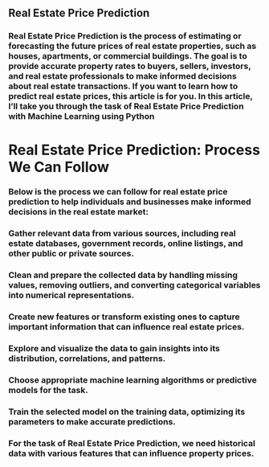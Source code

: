 ## Real Estate Price Prediction  ##

### Real Estate Price Prediction is the process of estimating or forecasting the future prices of real estate properties, such as houses, apartments, or commercial buildings. The goal is to provide accurate property rates to buyers, sellers, investors, and real estate professionals to make informed decisions about real estate transactions. If you want to learn how to predict real estate prices, this article is for you.                                                        In this article, I’ll take you through the task of Real Estate Price Prediction with Machine Learning using Python
###


# Real Estate Price Prediction: Process We Can Follow #

### Below is the process we can follow for real estate price prediction to help individuals and businesses make informed decisions in the real estate market: 

### Gather relevant data from various sources, including real estate databases, government records, online listings, and other public or private sources.
### Clean and prepare the collected data by handling missing values, removing outliers, and converting categorical variables into numerical representations.
### Create new features or transform existing ones to capture important information that can influence real estate prices.
### Explore and visualize the data to gain insights into its distribution, correlations, and patterns.
### Choose appropriate machine learning algorithms or predictive models for the task.
### Train the selected model on the training data, optimizing its parameters to make accurate predictions.
### For the task of Real Estate Price Prediction, we need historical data with various features that can influence property prices.
### 